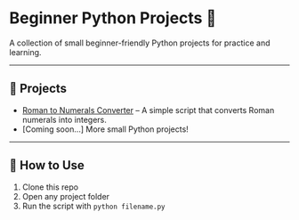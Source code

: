 # Beginner Python Projects 🐍

A collection of small beginner-friendly Python projects for practice and learning.

---

## 📁 Projects

- [Roman to Numerals Converter](./roman_to_numerals) – A simple script that converts Roman numerals into integers.
- [Coming soon...] More small Python projects!

---

## 📌 How to Use

1. Clone this repo
2. Open any project folder
3. Run the script with `python filename.py`

